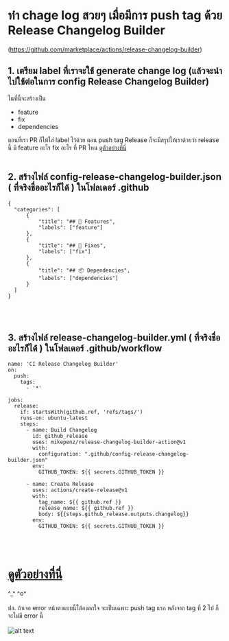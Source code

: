 # ทำ chage log สวยๆ เมื่อมีการ push tag ด้วย Release Changelog Builder 
(https://github.com/marketplace/actions/release-changelog-builder)

## 1. เตรียม label ที่เราจะใช้ generate change log (แล้วจะนำไปใช้ต่อในการ config Release Changelog Builder) 
ในที่นี้จะสร้างเป็น    
- feature
- fix 
- dependencies

ตอนที่เรา PR ก็ให้ใส่ label ไว้ด้วย ตอน push tag Release ก็จะมีสรุปให้เราด้วยว่า release นี้ มี feature อะไร fix อะไร  ที่ PR ไหน 
[ดูตัวอย่างที่นี่](https://github.com/mikepenz/release-changelog-builder-action/releases/tag/v0.9.0)
<br /><br />

## 2. สร้างไฟล์ config-release-changelog-builder.json ( ที่จริงชื่ออะไรก็ได้ ) ในโฟลเดอร์ .github

```
{
  "categories": [
      {
          "title": "## 🚀 Features",
          "labels": ["feature"]
      },
      {
          "title": "## 🐛 Fixes",
          "labels": ["fix"]
      },
      {
          "title": "## 📦 Dependencies",
          "labels": ["dependencies"]
      }
  ]
}
```
<br /><br />

## 3. สร้างไฟล์ release-changelog-builder.yml ( ที่จริงชื่ออะไรก็ได้ ) ในโฟลเดอร์  .github/workflow
```
name: 'CI Release Changelog Builder'
on:
  push:
    tags:
      - '*'

jobs:
  release:
    if: startsWith(github.ref, 'refs/tags/')
    runs-on: ubuntu-latest
    steps:
      - name: Build Changelog
        id: github_release
        uses: mikepenz/release-changelog-builder-action@v1
        with:
          configuration: ".github/config-release-changelog-builder.json"
        env:
          GITHUB_TOKEN: ${{ secrets.GITHUB_TOKEN }}

      - name: Create Release
        uses: actions/create-release@v1
        with:
          tag_name: ${{ github.ref }}
          release_name: ${{ github.ref }}
          body: ${{steps.github_release.outputs.changelog}}
        env:
          GITHUB_TOKEN: ${{ secrets.GITHUB_TOKEN }}
```
<br /><br />
# [ดูตัวอย่างที่นี่](https://github.com/mikepenz/release-changelog-builder-action/releases/tag/v0.9.0)
^_^ ^o^
<br /><br />
ปล. ถ้าเจอ error หน้าตาแบบนี้ไ่ต้องตกใจ จะเป็นเฉพาะ push tag แรก 
หลังจาก tag ที่ 2 ไป ก็จะไม่มี error นี้ 
<br /><br />
![alt text](https://res.cloudinary.com/dxqn5gftg/image/upload/v1617276036/Screen_Shot_2564-04-01_at_18.17.48_svelo8.png)